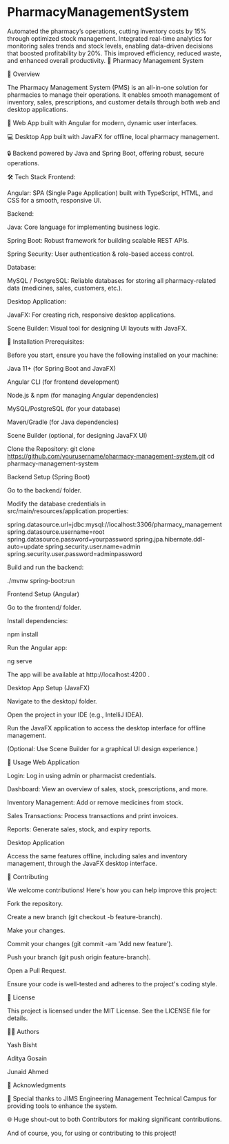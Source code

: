 # PharmacyManagementSystem
Automated the pharmacy’s operations, cutting inventory costs by 15% through optimized stock management. Integrated real-time analytics for monitoring sales trends and stock levels, enabling data-driven decisions that boosted profitability by 20%. This improved efficiency, reduced waste, and enhanced overall productivity.
🏥 Pharmacy Management System


🚀 Overview

The Pharmacy Management System (PMS) is an all-in-one solution for pharmacies to manage their operations. It enables smooth management of inventory, sales, prescriptions, and customer details through both web and desktop applications.

📱 Web App built with Angular for modern, dynamic user interfaces.

💻 Desktop App built with JavaFX for offline, local pharmacy management.

🔒 Backend powered by Java and Spring Boot, offering robust, secure operations.

🛠️ Tech Stack
Frontend:

Angular: SPA (Single Page Application) built with TypeScript, HTML, and CSS for a smooth, responsive UI.

Backend:

Java: Core language for implementing business logic.

Spring Boot: Robust framework for building scalable REST APIs.

Spring Security: User authentication & role-based access control.

Database:

MySQL / PostgreSQL: Reliable databases for storing all pharmacy-related data (medicines, sales, customers, etc.).

Desktop Application:

JavaFX: For creating rich, responsive desktop applications.

Scene Builder: Visual tool for designing UI layouts with JavaFX.

🏁 Installation
Prerequisites:

Before you start, ensure you have the following installed on your machine:

Java 11+ (for Spring Boot and JavaFX)

Angular CLI (for frontend development)

Node.js & npm (for managing Angular dependencies)

MySQL/PostgreSQL (for your database)

Maven/Gradle (for Java dependencies)

Scene Builder (optional, for designing JavaFX UI)

Clone the Repository:
git clone https://github.com/yourusername/pharmacy-management-system.git
cd pharmacy-management-system

Backend Setup (Spring Boot)

Go to the backend/ folder.

Modify the database credentials in src/main/resources/application.properties:

spring.datasource.url=jdbc:mysql://localhost:3306/pharmacy_management
spring.datasource.username=root
spring.datasource.password=yourpassword
spring.jpa.hibernate.ddl-auto=update
spring.security.user.name=admin
spring.security.user.password=adminpassword


Build and run the backend:

./mvnw spring-boot:run

Frontend Setup (Angular)

Go to the frontend/ folder.

Install dependencies:

npm install


Run the Angular app:

ng serve


The app will be available at http://localhost:4200
.

Desktop App Setup (JavaFX)

Navigate to the desktop/ folder.

Open the project in your IDE (e.g., IntelliJ IDEA).

Run the JavaFX application to access the desktop interface for offline management.

(Optional: Use Scene Builder for a graphical UI design experience.)

🔧 Usage
Web Application

Login: Log in using admin or pharmacist credentials.

Dashboard: View an overview of sales, stock, prescriptions, and more.

Inventory Management: Add or remove medicines from stock.

Sales Transactions: Process transactions and print invoices.

Reports: Generate sales, stock, and expiry reports.

Desktop Application

Access the same features offline, including sales and inventory management, through the JavaFX desktop interface.

🤝 Contributing

We welcome contributions! Here's how you can help improve this project:

Fork the repository.

Create a new branch (git checkout -b feature-branch).

Make your changes.

Commit your changes (git commit -am 'Add new feature').

Push your branch (git push origin feature-branch).

Open a Pull Request.

Ensure your code is well-tested and adheres to the project's coding style.

📝 License

This project is licensed under the MIT License. See the LICENSE
 file for details.

👨‍💻 Authors

Yash Bisht

Aditya Gosain

Junaid Ahmed

🙏 Acknowledgments

🎉 Special thanks to JIMS Engineering Management Technical Campus
 for providing tools to enhance the system.

🌐 Huge shout-out to  both Contributors
 for making significant contributions.

And of course, you, for using or contributing to this project!
